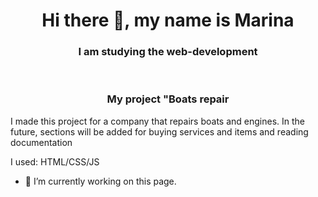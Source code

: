 <h1 align="center">Hi there 👋, my name is Marina </h1>
<h3 align="center">I am studying the web-development </h3>
</br>
<h3 align="center">My project "Boats repair</h3>
<p>I made this project for a company that repairs boats and engines. In the future, sections will be added for buying services and items and reading documentation </p>
<p>I used: HTML/CSS/JS </p>


- 🔭 I’m currently working on this page. 
